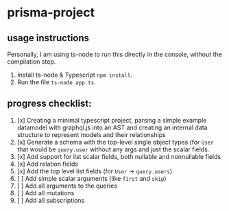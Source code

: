 # prisma-project

 ## usage instructions
 Personally, I am using ts-node to run this directly in the console, without the compilation step.
 1. Install ts-node & Typescript `npm install`.
 2. Run the file `ts-node app.ts`.

## progress checklist:
 1. [x] Creating a minimal typescript project, parsing a simple example datamodel with graphql.js into an AST and creating an internal data structure to represent models and their relationships
 2. [x] Generate a schema with the top-level single object types (for `User` that would be `query.user` without any args and just the scalar fields.
 3. [x] Add support for list scalar fields, both nullable and nonnullable fields
 4. [x] Add relation fields
 5. [x] Add the top level list fields (for `User` → `query.users`)
 6. [ ] Add simple scalar arguments (like `first` and `skip`)
 7. [ ] Add all arguments to the queries
 8. [ ] Add all mutations
 9. [ ] Add all subscriptions

